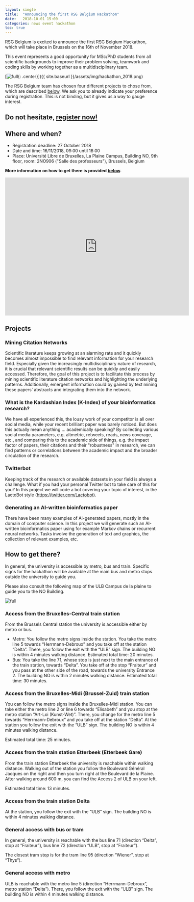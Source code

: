 ```yaml
---
layout: single
title:  "Announcing the first RSG Belgium Hackathon"
date:   2018-10-01 15:00
categories: news event hackathon
toc: true
---
```


RSG Belgium is excited to announce the first RSG Belgium Hackathon, which will take place in Brussels on the 16th of November 2018.

This event represents a good opportunity for MSc/PhD students from all scientific backgrounds to improve their problem solving, teamwork and coding skills by working together as a multidisciplinary team.

[![full](/assets/img/hackathon_2018.png){: .center}]({{ site.baseurl }}/assets/img/hackathon_2018.png)

The RSG Belgium team has chosen four different projects to chose from, which are described [below](#projects). We ask you to already indicate your preference during registration. This is not binding, but it gives us a way to gauge interest.

## Do not hesitate, [register now!](https://docs.google.com/forms/d/e/1FAIpQLSdmv3Jroj1m0e_Edk2oCgLktZttmIp686XvjVzvgtf6qhvLwQ/viewform)

## Where and when?

- Registration deadline: 27 October 2018
- Date and time: 16/11/2018, 09:00 until 18:00
- Place: Université Libre de Bruxelles, La Plaine Campus, Building NO, 9th floor, room: 2NO906 ("Salle des professeurs"), Brussels, Belgium

**More information on how to get there is provided [below](#how-to-get-there).**

<iframe src="https://www.google.com/maps/embed?pb=!1m18!1m12!1m3!1d4363.244626829035!2d4.3951958277813965!3d50.82110086482844!2m3!1f0!2f0!3f0!3m2!1i1024!2i768!4f13.1!3m3!1m2!1s0x0%3A0xdce9335a43c9dfb5!2sBatiment+NO!5e0!3m2!1sen!2sbe!4v1538399705300" width="600" height="450" frameborder="0" style="border:0" allowfullscreen></iframe>

## Projects

### Mining Citation Networks

Scientific literature keeps growing at an alarming rate and it quickly becomes almost impossible to find relevant information for your research field. Especially given the increasingly multidisciplinary nature of research, it is crucial that relevant scientific results can be quickly and easily accessed. Therefore, the goal of this project is to facilitate this process by mining scientific literature citation networks and highlighting the underlying patterns. Additionally, emergent information could by gained by text mining these papers’ abstracts and integrating them into the network.

### What is the Kardashian Index (K-Index) of your bioinformatics research?

We have all experienced this, the lousy work of your competitor is all over social media, while your recent brilliant paper was barely noticed. But does this actually mean anything … academically speaking? By collecting various social media parameters, e.g. altmetric, retweets, reads, news coverage, etc., and comparing this to the academic side of things, e.g. the impact factor of papers, their citations and their "robustness" in research, we can find patterns or correlations between the academic impact and the broader circulation of the research.

### Twitterbot

Keeping track of the research or available datasets in your field is always a challenge. What if you had your personal Twitter bot to take care of this for you? In this project we will code a bot covering your topic of interest, in the LactoBot style (https://twitter.com/Lactobot).

### Generating an AI-written bioinformatics paper

There have been many examples of AI-generated papers, mostly in the domain of computer science. In this project we will generate such an AI-written bioinformatics paper using for example Markov chains or recurrent neural networks. Tasks involve the generation of text and graphics, the collection of relevant examples, etc.


## How to get there?

In general, the university is accessible by metro, bus and train. Specific signs for the hackathon will be available at the main bus and metro stops outside the university to guide you.

Please also consult the following map of the ULB Campus de la plaine to guide you to the NO Building.

![full](/assets/img/hackathon-LaPlaineMap.png)

### Access from the Bruxelles-Central train station

From the Brussels Central station the university is accessible either by metro or bus.

- Metro: You follow the metro signs inside the station. You take the metro line 5 towards “Herrmann-Debroux” and you take off at the station “Delta”. There, you follow the exit with the “ULB” sign. The building NO is within 4 minutes walking distance. Estimated total time: 20 minutes. 
- Bus: You take the line 71, whose stop is just next to the main entrance of the train station, towards “Delta”. You take off at the stop “Fraiteur” and you pass at the other side of the road, towards the university Entrance 2. The building NO is within 2 minutes walking distance. Estimated total time: 30 minutes.

### Access from the Bruxelles-Midi (Brussel-Zuid) train station

You can follow the metro signs inside the Bruxelles-Midi station. You can take either the metro line 2 or line 6 towards “Elisabeth” and you stop at the metro station “Art-Loi (Kunst-Wet)”. There, you change for the metro line 5 towards “Herrmann-Debroux” and you take off at the station “Delta”. At the station you follow the exit with the “ULB” sign. The building NO is within 4 minutes walking distance.

Estimated total time: 25 minutes.

### Access from the train station Etterbeek (Etterbeek Gare)

From the train station Etterbeek the university is reachable within walking distance. Walking out of the station you follow the Boulevard Général Jacques on the right and then you turn right at the Boulevard de la Plaine. After walking around 600 m, you can find the Access 2 of ULB on your left.

Estimated total time: 13 minutes.

### Access from the train station Delta

At the station, you follow the exit with the “ULB” sign. The building NO is within 4 minutes walking distance.

### General access with bus or tram

In general, the university is reachable with the bus line 71 (direction “Delta”, stop at “Fraiteur”), bus line 72 (direction “ULB”, stop at “Fraiteur”).

The closest tram stop is for the tram line 95 (direction “Wiener”, stop at “Thys”).

### General access with metro

ULB is reachable with the metro line 5 (direction “Herrmann-Debroux”, metro station “Delta”). There, you follow the exit with the “ULB” sign. The building NO is within 4 minutes walking distance.

